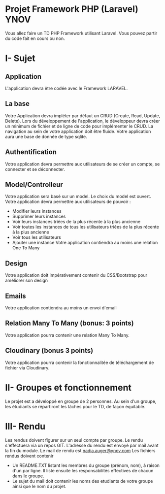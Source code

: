 # Projet Framework PHP (Laravel) YNOV
Vous allez faire un TD PHP Framework utilisant Laravel.
Vous pouvez partir du code fait en cours ou non.

# I- Sujet

## Application
L'application devra être codée avec le Framework LARAVEL.

## La base
Votre Application devra impléter par défaut un CRUD (Create, Read, Update, Delete).
Lors du développement de l'application, le développeur devra créer un minimum de fichier et de ligne de code pour implémenter le CRUD.
La navigation au sein de votre application doit être fluide.
Votre application aura une base de donnée de type sqlite.

## Authentification
Votre application devra permettre aux utilisateurs de se créer un compte, se connecter et se déconnecter.

## Model/Controlleur
Votre application sera basé sur un model. Le choix du model est ouvert.
Votre application devra permettre aux utilisateurs de pouvoir :
- Modifier leurs instances
- Supprimer leurs instances
- Voir leurs instances triées de la plus récente à la plus ancienne
- Voir toutes les instances de tous les utilisateurs triées de la plus récente à la plus ancienne
- Voir tous les utilisateurs
- Ajouter une instance
Votre application contiendra au moins une relation One To Many

## Design
Votre application doit impérativement contenir du CSS/Bootstrap pour améliorer son design

## Emails
Votre application contiendra au moins un envoi d'email

## Relation Many To Many (bonus: 3 points)
Votre application pourra contenir une relation Many To Many.

## Cloudinary (bonus 3 points)
Votre application pourra contenir la fonctionnalitée de téléchargement de fichier via Cloudinary.

# II- Groupes et fonctionnement
Le projet est a développé en groupe de 2 personnes.
Au sein d'un groupe, les étudiants se répartiront les tâches pour le TD, de façon équitable.

# III- Rendu
Les rendus doivent figurer sur un seul compte par groupe.
Le rendu s'effectuera via un repos GIT. L'adresse du rendu est envoyé par mail avant la fin du module.
Le mail de rendu est nadia.auger@ynov.com
Les fichiers rendus doivent contenir
  - Un README.TXT listant les membres du groupe (prénom, nom), à raison d'un par ligne.  Il liste ensuite les responsabilités effectives de chacun dans le groupe.
  - Le sujet du mail doit contenir les noms des etudiants de votre groupe ainsi que le nom du projet.
